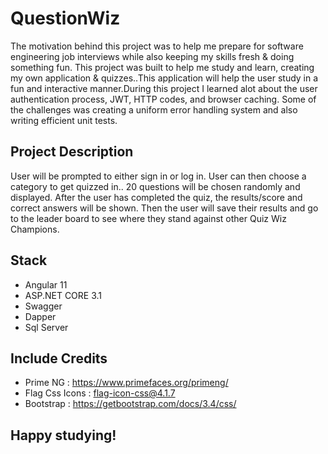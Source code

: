 # QuestionWiz

The motivation behind this project was to help me prepare for software engineering job interviews while also keeping my skills fresh & doing something fun. This project was built to help me study and learn, creating my own application & quizzes..This application will help the user study in a fun and interactive manner.During this project I learned alot about the user authentication process, JWT, HTTP codes, and browser caching. Some of the challenges was creating a uniform error handling system and also writing efficient unit tests.

## Project Description
User will be prompted to either sign in or log in. User can then choose a category to get quizzed in.. 20 questions will be chosen randomly and displayed. After the user has completed the quiz, the results/score and correct answers will be shown. Then the user will save their results and go to the leader board to see where they stand against other Quiz Wiz Champions. 

## Stack
- Angular 11
- ASP.NET CORE 3.1 
- Swagger
- Dapper
- Sql Server

## Include Credits
- Prime NG : https://www.primefaces.org/primeng/
- Flag Css Icons : flag-icon-css@4.1.7
- Bootstrap : https://getbootstrap.com/docs/3.4/css/

## Happy studying!

